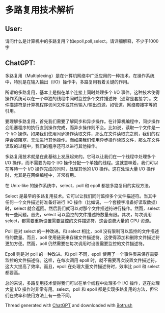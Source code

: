 # 多路复用技术解析

## User:
请问什么是计算机中的多路复用？如epoll,poll,select。请详细解释，不少于1000字

## ChatGPT:
多路复用（Multiplexing）是在计算机网络中广泛应用的一种技术。在操作系统中，特别是在输入输出（I/O）操作中，多路复用有着关键的作用。

所谓的多路复用，基本上是指在单个连接上同时处理多个 I/O 事件。这种技术使得操作系统可以在一个单独的线程中同时监控多个文件描述符（通常是套接字）。文件描述符是计算机程序访问文件或其他输入/输出资源，如管道，网络套接字等的引用。

要理解多路复用，首先我们需要了解同步和异步操作。在计算机编程中，同步操作会阻塞程序的执行直到操作完成，而异步操作则不会。比如说，读取一个文件是一个 I/O 操作。如果我们使用同步操作读取文件，那么在文件读取完之前，我们的程序会被阻塞，无法进行其他操作。而如果我们使用异步操作读取文件，那么在文件读取的过程中，我们的程序还可以进行其他操作。

多路复用技术就是在此基础上发展起来的。它可以让我们在一个线程中处理多个 I/O 操作，而不需要为每个 I/O 操作分配一个单独的线程。这就意味着，我们可以在等待一个 I/O 操作完成的同时，处理其他的 I/O 操作。这在处理大量 I/O 操作时，尤其是在网络编程中，非常有用。

在 Unix-like 的操作系统中，select，poll 和 epoll 都是多路复用的实现方法。

Select 是最早的多路复用技术。它可以让我们同时监控多个文件描述符。当其中任何一个文件描述符准备好进行 I/O 操作（比如说，一个套接字准备好读取数据）时，select 就会返回。然后我们就可以对那个文件描述符进行操作。然而，select 有一些问题。首先，select 可以监控的文件描述符数量有限。其次，每次调用 select，都需要重新设置需要监控的文件描述符，这会浪费大量的 CPU 资源。

Poll 是对 select 的一种改进。和 select 相比，poll 没有限制可以监控的文件描述符的数量。而且，poll 使用链表来存储文件描述符，这使得添加和删除文件描述符更加方便。然而，poll 仍然需要在每次调用时设置需要监控的文件描述符。

Epoll 则是对 poll 的一种改进。和 poll 不同，epoll 使用了一个事件表来保存需要监控的文件描述符。这样，在每次调用 epoll 时，就不需要再次设置文件描述符。这大大提高了效率。而且，epoll 在处理大量文件描述符时，效率比 poll 和 select 都要高。

总的来说，多路复用技术使得我们可以在单个线程中处理多个 I/O 操作，这在处理大量 I/O 操作时非常有用。select，poll 和 epoll 都是实现多路复用的方法，但它们在效率和使用方法上有一些不同。

Thread generated with <a href="https://chat.openai.com">ChatGPT</a> and downloaded with <a href="https://botrush.io">Botrush</a>